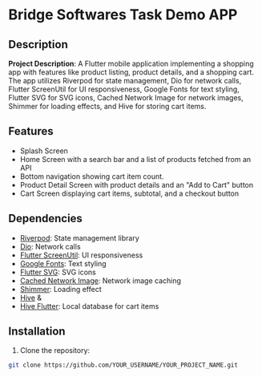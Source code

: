 # Bridge Softwares Task Demo APP

## Description

**Project Description**: A Flutter mobile application implementing a shopping app with 
features like product listing, product details, and a shopping cart. 
The app utilizes Riverpod for state management, Dio for network calls, Flutter ScreenUtil 
for UI responsiveness, Google Fonts for text styling, Flutter SVG for SVG icons, 
Cached Network Image for network images, Shimmer for loading effects, 
and Hive for storing cart items.

## Features

- Splash Screen
- Home Screen with a search bar and a list of products fetched from an API
- Bottom navigation showing cart item count.
- Product Detail Screen with product details and an "Add to Cart" button
- Cart Screen displaying cart items, subtotal, and a checkout button

## Dependencies

- [Riverpod](https://pub.dev/packages/flutter_riverpod): State management library
- [Dio](https://pub.dev/packages/dio): Network calls
- [Flutter ScreenUtil](https://pub.dev/packages/flutter_screenutil): UI responsiveness
- [Google Fonts](https://pub.dev/packages/google_fonts): Text styling
- [Flutter SVG](https://pub.dev/packages/flutter_svg): SVG icons
- [Cached Network Image](https://pub.dev/packages/cached_network_image): Network image caching
- [Shimmer](https://pub.dev/packages/shimmer): Loading effect
- [Hive](https://pub.dev/packages/hive) & 
- [Hive Flutter](https://pub.dev/packages/hive_flutter): Local database for cart items

## Installation

1. Clone the repository:

```bash
git clone https://github.com/YOUR_USERNAME/YOUR_PROJECT_NAME.git

